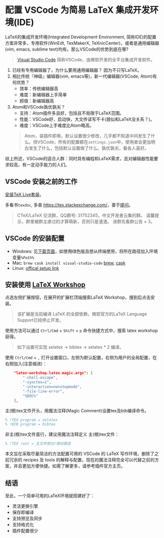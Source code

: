 # 配置 VSCode 为简易 LaTeX 集成开发环境(IDE)

LaTeX的集成开发环境(Integrated Development Environment, 简称IDE)的配置方案非常多，专用软件(WinEdt, TexMakerX, TeXnicCenter)，或者是通用编辑器(vim, emacs, sublime text)均有。那么VSCode的优势到底在哪?

> [Visual Studio Code](https://code.visualstudio.com/)
> 简称VSCode，由微软开发的全平台集成开发软件。

1. 已经有专用编辑器了，为什么要用通用编辑器？
    因为不只写LaTeX。
1. 相比传统『神级』编辑器(vim, emacs等)，新一代编辑器(VSCode, Atom)有何优势？
    - 效率：传统编辑器高
    - 难度：新编辑器上手简单
    - 颜值：新编辑器高
1. Atom和VSCode孰优孰劣？
    - 支持：Atom插件多且好，包括且不局限于LaTeX范围。
    - 性能：VSCode好，启动快，大文件读写不卡(貌似和LaTeX没关系？)。
    - 难度：VSCode上手难度比Atom略高。
    > Atom，装插件即用，默认设置很少修改，几乎都不知道中间发生了什么。但VSCode，所有的配置都在`settings.json`中，使用者会更加明白发生了什么，包括默认设置做了什么。孰优孰劣，看各人喜好。

综上所述，VSCode的适合人群：同时具有编程和LaTeX需求，且对编辑器性能要求较高，有一定动手能力的人们。

## VSCode 安装之前的工作

[安装TeX Live套装](https://liam0205.me/texlive/)。

多看书`texdoc`, 多查 <https://tex.stackexchange.com/>，善于[提问](https://github.com/ryanhanwu/How-To-Ask-Questions-The-Smart-Way/blob/master/README-zh_CN.md)。

> CTeX/LaTeX 交流群，QQ群号: 31752345，中文开发者云集的群。
> 温馨提示，群里被群主虐过的才算萌新，否则只是渣渣。
> 进群先看群公告 × 3。

## VSCode 的安装配置

- Windows: 见[下载页面](https://code.visualstudio.com/download)，如使用绿色版且想从终端使用，将所在路径加入环境变量`%Path%`
- Mac: `brew cask install visual-studio-code` [brew](https://brew.sh/), [cask](https://caskroom.github.io/)
- Linux: [offical setup link](https://code.visualstudio.com/docs/setup/linux)

## 安装使用 [LaTeX Workshop](https://github.com/James-Yu/LaTeX-Workshop)

点选左侧扩展按钮，在展开的扩展栏顶端搜索LaTeX Workshop，搜到后点击安装。
> 该扩展是当前编译 LaTeX 的全部依赖，微软官方的LaTeX Language Support已经停止开发。

使用方法可以通过 `Ctrl/Cmd` + `Shift` + `p` 命令快捷方式中，搜索 latex workshop 获得。

> 如下设置可实现 xelatex -> bibtex -> xelatex * 2 编译。

使用 `Ctrl/Cmd` + `,` 打开设置窗口，左侧为默认配置，右侧为用户的全局配置，在右侧加入(注意缩进)：

```json
    "latex-workshop.latex.magic.args": [
        "-shell-escape",
        "-synctex=1",
        "-interaction=nonstopmode",
        "-file-line-error",
        "%DOC%"
    ],
```

主(根)tex文件开头，用魔法注释(Magic Comment)设置tex及bib编译命令。

```tex
% !TEX program = xelatex
% !BIB program = bibtex
```

非主(根)tex文件首行，建议用魔法注释定义 主(根)tex文件：

```tex
% !TEX root = 主文件绝对/相对路径
```

本文旨在采取尽量简洁的方法配置可用的 VSCode 的 LaTeX 写作环境，删除了之前冗余的 recipes 及 tools 的解释与配置，现在的魔法注释完全可以代替之前的方案，并且更加方便快捷。如需了解更多，请参考插件官方主页。

## 结语

至此，一个简单可用的LaTeX环境就搭建好了：

- 灵活更换引擎
- 保存即编译
- 支持预览及同步
- 支持格式化
- 插件配置很少

